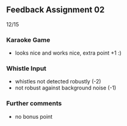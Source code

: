 ## Feedback Assignment 02

12/15

### Karaoke Game

- looks nice and works nice, extra point +1 :)

### Whistle Input

- whistles not detected robustly (-2)
- not robust against background noise (-1)

### Further comments

- no bonus point
